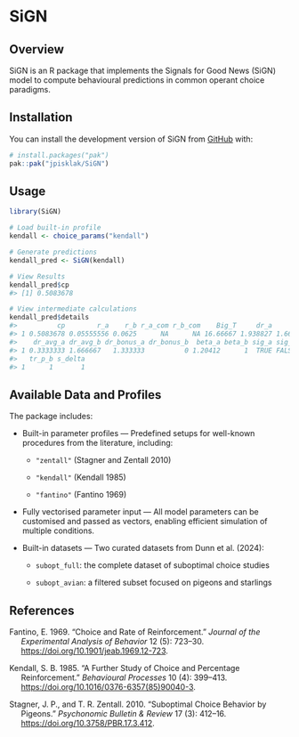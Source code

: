 
<!-- README.md is generated from README.Rmd. Please edit that file -->

# SiGN

<!-- badges: start -->

<!-- badges: end -->

## Overview

SiGN is an R package that implements the Signals for Good News (SiGN)
model to compute behavioural predictions in common operant choice
paradigms.

## Installation

You can install the development version of SiGN from
[GitHub](https://github.com/) with:

``` r
# install.packages("pak")
pak::pak("jpisklak/SiGN")
```

## Usage

``` r
library(SiGN)

# Load built-in profile
kendall <- choice_params("kendall")

# Generate predictions
kendall_pred <- SiGN(kendall)

# View Results
kendall_pred$cp
#> [1] 0.5083678

# View intermediate calculations
kendall_pred$details
#>          cp        r_a    r_b r_a_com r_b_com    Big_T     dr_a     dr_b
#> 1 0.5083678 0.05555556 0.0625      NA      NA 16.66667 1.938827 1.666667
#>    dr_avg_a dr_avg_b dr_bonus_a dr_bonus_b  beta_a beta_b sig_a sig_b tr_p_a
#> 1 0.3333333 1.666667   1.333333          0 1.20412      1  TRUE FALSE    0.5
#>   tr_p_b s_delta
#> 1      1       1
```

## Available Data and Profiles

The package includes:

- Built-in parameter profiles — Predefined setups for well-known
  procedures from the literature, including:

  - `"zentall"` (Stagner and Zentall 2010)

  - `"kendall"` (Kendall 1985)

  - `"fantino"` (Fantino 1969)

- Fully vectorised parameter input — All model parameters can be
  customised and passed as vectors, enabling efficient simulation of
  multiple conditions.

- Built-in datasets — Two curated datasets from Dunn et al. (2024):

  - `subopt_full`: the complete dataset of suboptimal choice studies

  - `subopt_avian`: a filtered subset focused on pigeons and starlings

## References

<div id="refs" class="references csl-bib-body hanging-indent"
entry-spacing="0">

<div id="ref-Fantino_1969" class="csl-entry">

Fantino, E. 1969. “Choice and Rate of Reinforcement.” *Journal of the
Experimental Analysis of Behavior* 12 (5): 723–30.
<https://doi.org/10.1901/jeab.1969.12-723>.

</div>

<div id="ref-Kendall_1985" class="csl-entry">

Kendall, S. B. 1985. “A Further Study of Choice and Percentage
Reinforcement.” *Behavioural Processes* 10 (4): 399–413.
<https://doi.org/10.1016/0376-6357(85)90040-3>.

</div>

<div id="ref-Stagner_Zentall_2010" class="csl-entry">

Stagner, J. P., and T. R. Zentall. 2010. “Suboptimal Choice Behavior by
Pigeons.” *Psychonomic Bulletin & Review* 17 (3): 412–16.
<https://doi.org/10.3758/PBR.17.3.412>.

</div>

</div>
